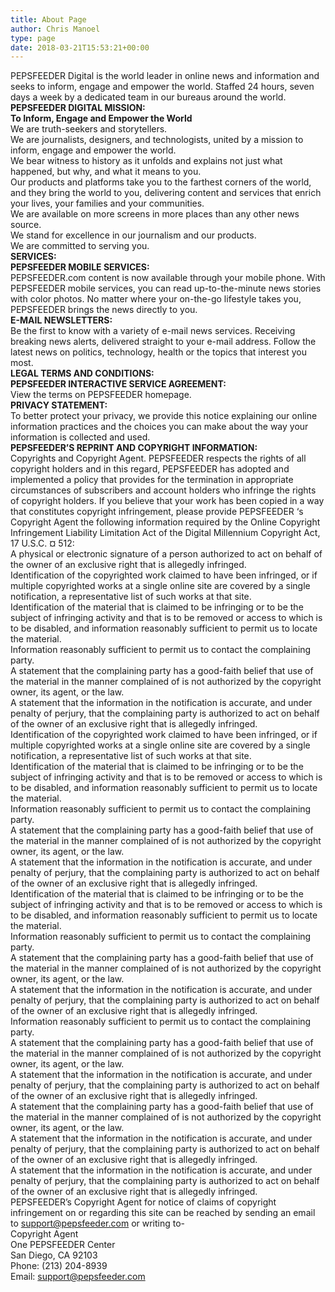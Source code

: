 ```yaml
---
title: About Page
author: Chris Manoel
type: page
date: 2018-03-21T15:53:21+00:00
---
```


<div class="zn-body__paragraph speakable">
  PEPSFEEDER Digital is the world leader in online news and information and seeks to inform, engage and empower the world. Staffed 24 hours, seven days a week by a dedicated team in our bureaus around the world.
</div>

<div class="zn-body__paragraph speakable">
  <strong>PEPSFEEDER DIGITAL MISSION:</strong>
</div>

<div class="zn-body__paragraph speakable">
  <strong>To Inform, Engage and Empower the World</strong>
</div>

<div class="zn-body__paragraph">
  We are truth-seekers and storytellers.
</div>

<div class="zn-body__paragraph">
  We are journalists, designers, and technologists, united by a mission to inform, engage and empower the world.
</div>

<div class="zn-body__read-all">
  <div class="zn-body__paragraph">
    We bear witness to history as it unfolds and explains not just what happened, but why, and what it means to you.
  </div>
  
  <div class="zn-body__paragraph">
    Our products and platforms take you to the farthest corners of the world, and they bring the world to you, delivering content and services that enrich your lives, your families and your communities.
  </div>
  
  <div class="zn-body__paragraph">
    We are available on more screens in more places than any other news source.
  </div>
  
  <div class="zn-body__paragraph">
    We stand for excellence in our journalism and our products.
  </div>
  
  <div class="zn-body__paragraph">
    We are committed to serving you.
  </div>
  
  <div>
  </div>
  
  <div class="zn-body__paragraph">
    <strong>SERVICES:</strong>
  </div>
  
  <div class="zn-body__paragraph">
    <strong>PEPSFEEDER MOBILE SERVICES:</strong>
  </div>
  
  <div class="zn-body__paragraph">
    PEPSFEEDER.com content is now available through your mobile phone. With PEPSFEEDER mobile services, you can read up-to-the-minute news stories with color photos. No matter where your on-the-go lifestyle takes you, PEPSFEEDER brings the news directly to you.
  </div>
  
  <div class="zn-body__paragraph">
    <strong>E-MAIL NEWSLETTERS:</strong>
  </div>
  
  <div class="zn-body__paragraph">
    Be the first to know with a variety of e-mail news services. Receiving breaking news alerts, delivered straight to your e-mail address. Follow the latest news on politics, technology, health or the topics that interest you most.
  </div>
  
  <div>
  </div>
  
  <div class="zn-body__paragraph">
    <strong>LEGAL TERMS AND CONDITIONS:</strong>
  </div>
  
  <div class="zn-body__paragraph">
    <strong>PEPSFEEDER INTERACTIVE SERVICE AGREEMENT:</strong>
  </div>
  
  <div class="zn-body__paragraph">
    View the terms on PEPSFEEDER homepage.
  </div>
  
  <div class="zn-body__paragraph">
    <strong>PRIVACY STATEMENT:</strong>
  </div>
  
  <div class="zn-body__paragraph">
    To better protect your privacy, we provide this notice explaining our online information practices and the choices you can make about the way your information is collected and used.
  </div>
  
  <div class="zn-body__paragraph">
    <strong>PEPSFEEDER&#8217;S REPRINT AND COPYRIGHT INFORMATION:</strong>
  </div>
  
  <div class="zn-body__paragraph">
    Copyrights and Copyright Agent. PEPSFEEDER respects the rights of all copyright holders and in this regard, PEPSFEEDER has adopted and implemented a policy that provides for the termination in appropriate circumstances of subscribers and account holders who infringe the rights of copyright holders. If you believe that your work has been copied in a way that constitutes copyright infringement, please provide PEPSFEEDER &#8216;s Copyright Agent the following information required by the Online Copyright Infringement Liability Limitation Act of the Digital Millennium Copyright Act, 17 U.S.C. ¤ 512:
  </div>
  
  <div class="zn-body__paragraph">
    A physical or electronic signature of a person authorized to act on behalf of the owner of an exclusive right that is allegedly infringed.<br /> Identification of the copyrighted work claimed to have been infringed, or if multiple copyrighted works at a single online site are covered by a single notification, a representative list of such works at that site.<br /> Identification of the material that is claimed to be infringing or to be the subject of infringing activity and that is to be removed or access to which is to be disabled, and information reasonably sufficient to permit us to locate the material.<br /> Information reasonably sufficient to permit us to contact the complaining party.<br /> A statement that the complaining party has a good-faith belief that use of the material in the manner complained of is not authorized by the copyright owner, its agent, or the law.<br /> A statement that the information in the notification is accurate, and under penalty of perjury, that the complaining party is authorized to act on behalf of the owner of an exclusive right that is allegedly infringed.
  </div>
  
  <div class="zn-body__paragraph">
    Identification of the copyrighted work claimed to have been infringed, or if multiple copyrighted works at a single online site are covered by a single notification, a representative list of such works at that site.<br /> Identification of the material that is claimed to be infringing or to be the subject of infringing activity and that is to be removed or access to which is to be disabled, and information reasonably sufficient to permit us to locate the material.<br /> Information reasonably sufficient to permit us to contact the complaining party.<br /> A statement that the complaining party has a good-faith belief that use of the material in the manner complained of is not authorized by the copyright owner, its agent, or the law.<br /> A statement that the information in the notification is accurate, and under penalty of perjury, that the complaining party is authorized to act on behalf of the owner of an exclusive right that is allegedly infringed.
  </div>
  
  <div class="zn-body__paragraph">
    Identification of the material that is claimed to be infringing or to be the subject of infringing activity and that is to be removed or access to which is to be disabled, and information reasonably sufficient to permit us to locate the material.<br /> Information reasonably sufficient to permit us to contact the complaining party.<br /> A statement that the complaining party has a good-faith belief that use of the material in the manner complained of is not authorized by the copyright owner, its agent, or the law.<br /> A statement that the information in the notification is accurate, and under penalty of perjury, that the complaining party is authorized to act on behalf of the owner of an exclusive right that is allegedly infringed.
  </div>
  
  <div class="zn-body__paragraph">
    Information reasonably sufficient to permit us to contact the complaining party.<br /> A statement that the complaining party has a good-faith belief that use of the material in the manner complained of is not authorized by the copyright owner, its agent, or the law.<br /> A statement that the information in the notification is accurate, and under penalty of perjury, that the complaining party is authorized to act on behalf of the owner of an exclusive right that is allegedly infringed.
  </div>
  
  <div class="zn-body__paragraph">
    A statement that the complaining party has a good-faith belief that use of the material in the manner complained of is not authorized by the copyright owner, its agent, or the law.<br /> A statement that the information in the notification is accurate, and under penalty of perjury, that the complaining party is authorized to act on behalf of the owner of an exclusive right that is allegedly infringed.
  </div>
  
  <div class="zn-body__paragraph">
    A statement that the information in the notification is accurate, and under penalty of perjury, that the complaining party is authorized to act on behalf of the owner of an exclusive right that is allegedly infringed.
  </div>
  
  <div class="zn-body__paragraph">
    PEPSFEEDER&#8217;s Copyright Agent for notice of claims of copyright infringement on or regarding this site can be reached by sending an email to <a href="mailto:support@pepsfeeder.com">support@pepsfeeder.com</a> or writing to-
  </div>
  
  <div class="zn-body__paragraph">
    Copyright Agent
  </div>
  
  <div class="zn-body__paragraph">
    One PEPSFEEDER Center
  </div>
  
  <div class="zn-body__paragraph">
    San Diego, CA 92103
  </div>
  
  <div class="zn-body__paragraph">
    Phone: (213) 204-8939
  </div>
  
  <div class="zn-body__paragraph">
    Email: <a href="mailto:support@pepsfeeder.com">support@pepsfeeder.com</a>
  </div>
</div>
